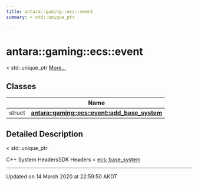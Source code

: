 ```yaml
---
title: antara::gaming::ecs::event
summary: < std::unique_ptr  

---
```


# antara::gaming::ecs::event




< std::unique_ptr  [More...](#detailed-description)






## Classes

|                | Name           |
| -------------- | -------------- |
| struct | **[antara::gaming::ecs::event::add_base_system](Classes/structantara_1_1gaming_1_1ecs_1_1event_1_1add__base__system.md)**  |






## Detailed Description

< std::unique_ptr 

























C++ System HeadersSDK Headers < [ecs::base_system](Classes/classantara_1_1gaming_1_1ecs_1_1base__system.md)








-------------------------------

Updated on 14 March 2020 at 22:59:50 AKDT